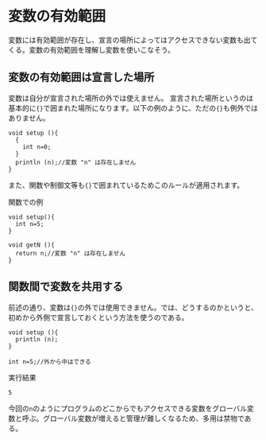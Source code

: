 # 変数の有効範囲
変数には有効範囲が存在し、宣言の場所によってはアクセスできない変数も出てくる。変数の有効範囲を理解し変数を使いこなそう。

## 変数の有効範囲は宣言した場所
変数は自分が宣言された場所の外では使えません。
宣言された場所というのは基本的に`{}`で囲まれた場所になります。以下の例のように、ただの`{}`も例外ではありません。
```
void setup (){
  {
    int n=0;
  }
  println (n);//変数 "n" は存在しません
}
```
また、関数や制御文等も`{}`で囲まれているためこのルールが適用されます。

関数での例
```
void setup(){
  int n=5;
}

void getN (){
  return n;//変数 "n" は存在しません
}
```

## 関数間で変数を共用する
前述の通り、変数は`{}`の外では使用できません。では、どうするのかというと、初めから外側で宣言しておくという方法を使うのである。
```
void setup (){
  println (n);
}

int n=5;//外から中はできる
```
実行結果
```
5

```
今回の`n`のようにプログラムのどこからでもアクセスできる変数をグローバル変数と呼ぶ。グローバル変数が増えると管理が難しくなるため、多用は禁物である。
